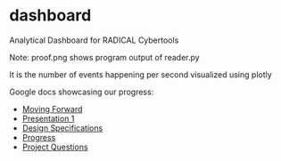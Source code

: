 # dashboard
Analytical Dashboard for RADICAL Cybertools


Note: proof.png shows program output of reader.py

It is the number of events happening per second visualized using plotly

Google docs showcasing our progress:

- [Moving Forward](https://docs.google.com/document/d/1L9aFmXY8rBtDXetnb6t0fTYmHIleFUY3GR8Q1F88JII/edit?usp=sharing)
- [Presentation 1](https://docs.google.com/presentation/d/108Zd9rjK0M3m7Ge74ow7HvRIUYWuZSJeMoZhAujKe9s/edit?usp=sharing)
- [Design Specifications](https://docs.google.com/document/d/1mS28J0U-uS1NY37EMEcUGzjYNOq6MNt-4idLEOZAleU/edit?usp=sharing)
- [Progress](https://docs.google.com/document/d/1iuHx_HkJ9wRv0s0hrWKwWCXNKFK4angKTgAOvfRGoYM/edit?usp=sharing)
- [Project Questions](https://drive.google.com/open?id=1L9aFmXY8rBtDXetnb6t0fTYmHIleFUY3GR8Q1F88JII)
